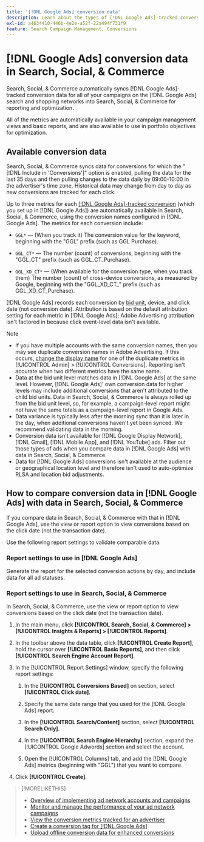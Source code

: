 ```yaml
---
title: '[!DNL Google Ads] conversion data'
description: Learn about the types of [!DNL Google Ads]-tracked conversion data available in in Search, Social, & Commerce.
exl-id: a4634410-446b-4e2e-a52f-22a494f731f9
feature: Search Campaign Management, Conversions
---
```

# [!DNL Google Ads] conversion data in Search, Social, & Commerce

Search, Social, & Commerce automatically syncs [!DNL Google Ads]-tracked conversion data for all of your campaigns on the [!DNL Google Ads] search and shopping networks into Search, Social, & Commerce for reporting and optimization.

All of the metrics are automatically available in your campaign management views and basic reports, and are also available to use in portfolio objectives for optimization.

## Available conversion data

Search, Social, & Commerce syncs data for conversions for which the "[!DNL Include in 'Conversions']" option is enabled, pulling the data for the last 35 days and then pulling changes to the data daily by 09:00-10:00 in the advertiser's time zone. Historical data may change from day to day as new conversions are tracked for each click.

Up to three metrics for each [[!DNL Google Ads]-tracked conversion](https://support.google.com/google-ads/answer/4677036) (which you set up in [!DNL Google Ads]) are automatically available in Search, Social, & Commerce, using the conversion names configured in [!DNL Google Ads]. The metrics for each conversion include:

<!--

* `<conversion-name>` &mdash; (When you track it) The conversion value for the keyword, beginning with the "GGL" prefix (such as GGL Purchase).

`CT_<conversion-name>` &mdash; The number (count) of conversions, beginning with the "GGL_CT" prefix (such as GGL_CT_Purchase).

* `XD_<conversion-name>` &mdash; (When available for the conversion type, when you track them) The number (count) of cross-device conversions, as measured by Google, beginning with the "GGL_XD_CT_" prefix (such as GGL_XD_CT_Purchase).

-->

* `GGL*` &mdash; (When you track it) The conversion value for the keyword, beginning with the "GGL" prefix (such as GGL Purchase).

* `GGL_CT*` &mdash; The number (count) of conversions, beginning with the "GGL_CT" prefix (such as GGL_CT_Purchase).

* `GGL_XD_CT*` &mdash; (When available for the conversion type, when you track them) The number (count) of cross-device conversions, as measured by Google, beginning with the "GGL_XD_CT_" prefix (such as GGL_XD_CT_Purchase).

[!DNL Google Ads] records each conversion by [bid unit](/help/search-social-commerce/glossary.md#a-b), device, and click date (not conversion date). Attribution is based on the default attribution setting for each metric in [!DNL Google Ads]; Adobe Advertising attribution isn't factored in because click event-level data isn't available.

>[!NOTE]
>
>* If you have multiple accounts with the same conversion names, then you may see duplicate conversion names in Adobe Advertising. If this occurs, [change the display name](/help/search-social-commerce/admin/conversion-metrics/conversion-metric-edit-display-name.md) for one of the duplicate metrics in [!UICONTROL Admin] > [!UICONTROL Conversions]. Reporting isn't accurate when two different metrics have the same name.
>* Data at the bid unit level matches data in [!DNL Google Ads] at the same level. However, [!DNL Google Ads]' own conversion data for higher levels may include additional conversions that aren't attributed to the child bid units. Data in Search, Social, & Commerce is always rolled up from the bid unit level, so, for example, a campaign-level report might not have the same totals as a campaign-level report in Google Ads.
>* Data variance is typically less after the morning sync than it is later in the day, when additional conversions haven't yet been synced. We recommend validating data in the morning.
>* Conversion data isn't available for [!DNL Google Display Network], [!DNL Gmail], [!DNL Mobile App], and [!DNL YouTube] ads. Filter out those types of ads when you compare data in [!DNL Google Ads] with data in Search, Social, & Commerce.
>* Data for [!DNL Google Ads] conversions isn't available at the audience or geographical location level and therefore isn't used to auto-optimize RLSA and location bid adjustments.

## How to compare conversion data in [!DNL Google Ads] with data in Search, Social, & Commerce

If you compare data in Search, Social, & Commerce with that in [!DNL Google Ads], use the view or report option to view conversions based on the click date (not the transaction date).

Use the following report settings to validate comparable data.

### Report settings to use in [!DNL Google Ads]

Generate the report for the selected conversion actions by day, and include data for all ad statuses. 

<!-- 

1. In the main toolbar, select **[!DNL Reports] > [!DNL Report]**.

1. Select **[!DNL + Custom] > [!DNL Table]**.

1. From the left pane, specify the rows and columns in the report:
   
   1. Search for the **[!DNL Day]** field and it drag to the [!DNL Row] section.

   1. Search for the **[!DNL All conv].** field and it drag to the [!DNL Column] section.

   1. Search for the **[!DNL Conversion action]** field and it drag to the [!DNL Column] section.

1. In the report settings toolbar, select **[!DNL Filter] > [!DNL Ad status]**, and then select all boxes.

1. In the report settings toolbar, select **[!DNL Download] > [!DNL Excel .csv]**.

-->

### Report settings to use in Search, Social, & Commerce

In Search, Social, & Commerce, use the view or report option to view conversions based on the click date (not the transaction date).

1. In the main menu, click **[!UICONTROL Search, Social, & Commerce] > [!UICONTROL Insights & Reports] > [!UICONTROL Reports]**.

1. In the toolbar above the data table, click **[!UICONTROL Create Report]**, hold the cursor over **[!UICONTROL Basic Reports]**, and then click **[!UICONTROL Search Engine Account Report]**.

1. In the [!UICONTROL Report Settings] window, specify the following report settings:
   
   1. In the **[!UICONTROL Conversions Based]** on section, select **[!UICONTROL Click date]**.
   
   1. Specify the same date range that you used for the [!DNL Google Ads] report.
   
   1. In the **[!UICONTROL Search/Content]** section, select **[!UICONTROL Search Only]**.
   
   1. In the **[!UICONTROL Search Engine Hierarchy]** section, expand the [!UICONTROL Google Adwords] section and select the account.
   
   1. Open the [!UICONTROL Columns] tab, and add the [!DNL Google Ads] metrics (beginning with "GGL") that you want to compare.

1. Click **[!UICONTROL Create]**.

>[!MORELIKETHIS]
>
>* [Overview of implementing ad network accounts and campaigns](campaign-implemention-overview.md)
>* [Monitor and manage the performance of your ad network campaigns](monitor-performance-campaigns.md)
>* [View the conversion metrics tracked for an advertiser](/help/search-social-commerce/admin/conversion-metrics/conversion-metric-view-tracked.md)
>* [Create a conversion tag for [!DNL Google Ads]](/help/search-social-commerce/admin/conversion-metrics/conversion-tag-google.md)
>* [Upload offline conversion data for enhanced conversions](/help/search-social-commerce/admin/conversion-metrics/upload-data-offline-conversions.md)
